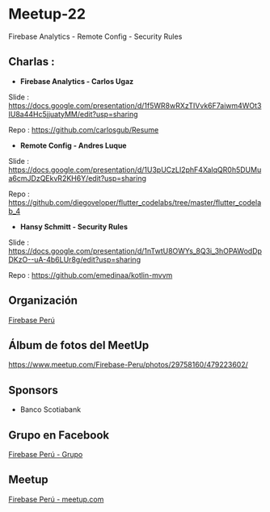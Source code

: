 # Meetup-22
Firebase Analytics - Remote Config - Security Rules

## Charlas :

- **Firebase Analytics - Carlos Ugaz**

Slide : https://docs.google.com/presentation/d/1f5WR8wRXzTIVvk6F7aiwm4WOt3IU8a44Hc5jjuatyMM/edit?usp=sharing

Repo  : https://github.com/carlosgub/Resume


- **Remote Config - Andres Luque**

Slide : https://docs.google.com/presentation/d/1U3pUCzLI2phF4XaIqQR0h5DUMua6cmJDzQEkvR2KH6Y/edit?usp=sharing

Repo  : https://github.com/diegoveloper/flutter_codelabs/tree/master/flutter_codelab_4

- **Hansy Schmitt - Security Rules**

Slide : https://docs.google.com/presentation/d/1nTwtU8OWYs_8Q3i_3hOPAWodDpDKzO--uA-4b6LUr8g/edit?usp=sharing

Repo  : https://github.com/emedinaa/kotlin-mvvm


## Organización 
[Firebase Perú](https://github.com/FirebasePeru)


## Álbum de fotos del MeetUp
https://www.meetup.com/Firebase-Peru/photos/29758160/479223602/

## Sponsors

- Banco Scotiabank

## Grupo en Facebook 

[Firebase Perú - Grupo](https://www.facebook.com/groups/FirebasePeru/)

## Meetup 

[Firebase Perú - meetup.com](https://www.meetup.com/Firebase-Peru/)
